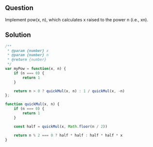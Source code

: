 ## Question
Implement pow(x, n), which calculates x raised to the power n (i.e., xn).

## Solution
```javascript
/**
 * @param {number} x
 * @param {number} n
 * @return {number}
 */
var myPow = function(x, n) {
    if (n === 0) {
        return 1
    }

    return n > 0 ? quickMul(x, n) : 1 / quickMul(x, -n)
};

function quickMul(x, n) {
    if (n === 0) {
        return 1
    }

    const half = quickMul(x, Math.floor(n / 2))

    return n % 2 === 0 ? half * half : half * half * x
}
```